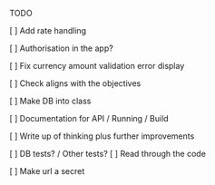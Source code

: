 TODO


[ ] Add rate handling 

[ ] Authorisation in the app?

[ ] Fix currency amount validation error display

[ ] Check aligns with the objectives

[ ] Make DB into class

[ ] Documentation for API / Running / Build

[ ] Write up of thinking plus further improvements





[ ] DB tests? / Other tests?
[ ] Read through the code 








[ ] Make url a secret